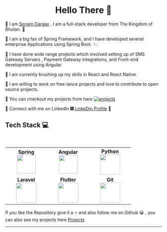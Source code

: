 <h1 align="center"> Hello There 👋 </h1>


:beginner:  I am [Sonam Dargay](https://bt.linkedin.com/in/sonam-dargay-5aa4a0b6) . I am a full-stack developer from The Kingdom of Bhutan. :evergreen_tree:

:beginner:  I am a big fan of Spring Framework, and I have developed several enterprise Applications using Spring Boot. :sparkles:.

:beginner:  I have done wide range projects which involved setting up of SMS Gateway Servers , Payment Gateway Integrations, and  Front-end development using Angular.

:beginner:  I am currently brushing up my skills in React and React Native.

:beginner:  I am willing to work on free-lance projects and love to  contribute to open source projects.

:beginner:  You can checkout my projects from here [![projects](https://forthebadge.com/images/badges/check-it-out.svg)](https://github.com/SvnvmD)

:beginner:  Connect with me on LinkedIn :fireworks: [LinkeDin Profile](https://bt.linkedin.com/in/sonam-dargay-5aa4a0b6) :sparkler:


## Tech Stack :computer:

<br>
<table>
<tbody>
 <tr>
<td align="center" width="20%">
<span><b><center>Spring</center></b></span> 
<img height=60px src="https://spring.io/images/spring-logo-9146a4d3298760c2e7e49595184e1975.svg"> 
</td>

<td align="center" width="20%">
<span><b><center>Angular</center></b></span> 
<img height=60px src="https://angular.io/assets/images/logos/angular/angular.svg"> 
</td>

<td align="center" width="20%">
 <span><b><center>Python</center></b></span> 
<img height=65px src="https://www.python.org/static/community_logos/python-logo.png"> 
</td>
</tr>

<tr>
<td align="center" width="20%">
<span><b><center>Laravel</center></b></span> 
<img height=65px src="https://laravel.com/img/logotype.min.svg"> 
</td>

<td align="center" width="20%">
 <span><b><center>Flutter</center></b></span> 
<img height=65px src="https://flutter.dev/assets/images/shared/brand/flutter/logo/flutter-lockup.png"> 
</td>

<td align="center" width="20%">
<span><b><center>Git</center></b></span> 
<img height=65px src="https://git-scm.com/images/logos/downloads/Git-Logo-2Color.png"> 
</td>
</tr>

</tbody>
</table>

If you like the Repository give it a :star: and also follow me on Github :grinning: , you can also see my projects here [Projects](https://github.com/SvnvmD)

----
